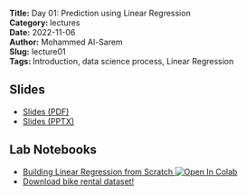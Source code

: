 <strong>Title:</strong> Day 01: Prediction using Linear Regression <br>
<strong> Category: </strong>lectures <br>
<strong> Date:</strong> 2022-11-06 <br>
<strong>Author:</strong> Mohammed Al-Sarem <br>
<strong>Slug:</strong> lecture01 <br>
<strong>Tags: </strong>Introduction, data science process, Linear Regression <br> 


## Slides
 - [Slides (PDF)](https://github.com/Moh-Sarem/Tutorials/blob/main/Prediction%20Models%20from%20Design%20to%20Deployment/Day%2001%20Prediction%20using%20Linear%20Regression/Day%2001%20Prediction%20using%20Linear%20Regression.pdf)
 - [Slides (PPTX)]({attach}slides/Lecture1_Introduction.pptx)

## Lab Notebooks
  - [Building Linear Regression from Scratch ![Open In Colab](https://colab.research.google.com/assets/colab-badge.svg)](https://colab.research.google.com/drive/18xCJK2sB9jUTDDjYZMW0n6KRoWZ_hg4E#scrollTo=T4Y_4nVBZ_Pn)
 - [Download bike rental dataset!](https://github.com/Moh-Sarem/Tutorials/blob/main/Prediction%20Models%20from%20Design%20to%20Deployment/Data/bike_rentals.csv)

